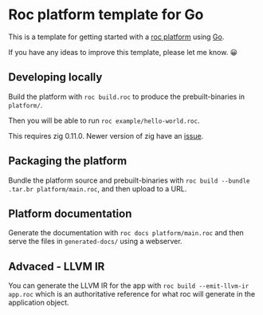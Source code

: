 # Roc platform template for Go

This is a template for getting started with a [roc
platform](https://www.roc-lang.org/platforms) using [Go](https://golang.org).

If you have any ideas to improve this template, please let me know. 😀


## Developing locally

Build the platform with `roc build.roc` to produce the prebuilt-binaries in
`platform/`.

Then you will be able to run `roc example/hello-world.roc`.

This requires zig 0.11.0. Newer version of zig have an
[issue](https://github.com/ziglang/zig/issues/20689).


## Packaging the platform

Bundle the platform source and prebuilt-binaries with `roc build --bundle
.tar.br platform/main.roc`, and then upload to a URL.


## Platform documentation

Generate the documentation with `roc docs platform/main.roc` and then serve the
files in `generated-docs/` using a webserver.


## Advaced - LLVM IR

You can generate the LLVM IR for the app with `roc build --emit-llvm-ir app.roc`
which is an authoritative reference for what roc will generate in the
application object.
